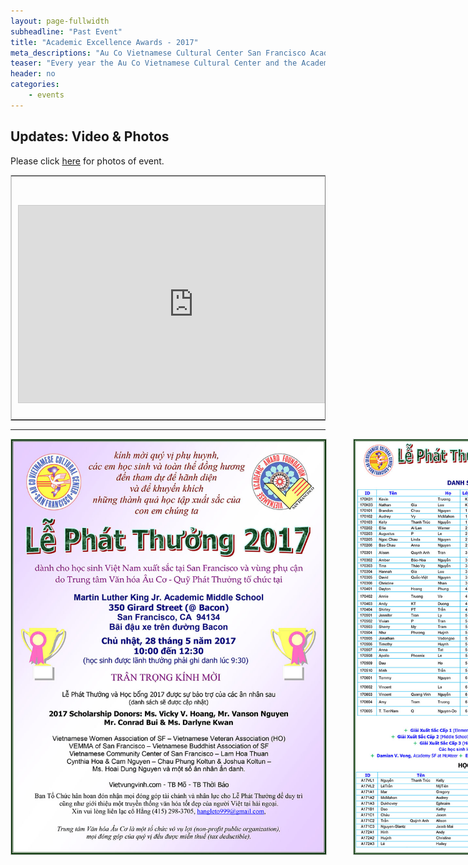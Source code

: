 ```yaml
---
layout: page-fullwidth
subheadline: "Past Event"
title: "Academic Excellence Awards - 2017"
meta_descriptions: "Au Co Vietnamese Cultural Center San Francisco Academic Excellence Awards"
teaser: "Every year the Au Co Vietnamese Cultural Center and the Academic Awards Foundation recognizes students of Vietnamese descent who have excelled academically in an annual awards ceremony."
header: no
categories:
    - events
---
```

<!--more-->
## Updates: Video & Photos

Please click <a href="https://www.dropbox.com/sh/12rai2sklxu9mzg/AACeUS5fCA3uoh8cqW5yxutwa?dl=0" target="_blank">here</a> for photos of event.

<table style="border-color: #cccccc; margin-left: auto; margin-right: auto;" border="1" width="100%">
<tbody>
<tr style="padding: 2rem 0.625rem 0.5625rem 0.625rem">
<td align="center" style="padding: 2rem 0.625rem 0.5625rem 0.625rem">
<p style="text-align: center;"><iframe style="border:1px solid #cccccc" src="https://www.youtube.com/embed/4I3wPxG3g08" width="560" height="315" frameborder="0" allowfullscreen=""></iframe></p>
</td>
</tr>
</tbody>
</table>

<hr>

<div class="small-12 columns" style="padding: 0px; border-bottom: none;" markdown="1">

<img width="100%" style="border: 1px solid #cccccc" src="/files/2017/awards/Quang Cao LPT17-p1.jpg">
<br />
<img width="100%" style="border: 1px solid #cccccc" src="/files/2017/awards/QuangCaoLPT17-p2.jpg">
<br />
<hr>

At the end of the academic school year, qualified students from San Francisco schools and other schools in the surrounding area attend this momentous event which honors their academic achievements in front of friends and family. Multiple scholarships of at least $1,000 each are also awarded to qualified 12th grade applicants who have been accepted into college.

The application process for the academic awards and the scholarships have certain requirements and a strict deadline, so we encourage applicants to start the process early.

<!--
Please click <a href="http://aucocenter.org/files/2016/awards/Quang Cao LPT16-p2.pdf" target="_blank">here for list of award recipients (danh sách các học sinh được lãnh thưởng)</a>.

<em>(Please scroll to bottom of page for links to access various related documents including applications, and video and photo gallery documenting the event after it has occurred)</em>
-->

<img width="100%" style="border: 1px solid #cccccc" src="/files/2017/awards/2017 LPT Announcement English.jpg">

<span style="color: #C70216; font-weight: bold;">Academic Excellence Awards Announcement (English): </span> <a href="{{ site.baseurl }}/files/2017/awards/2017 LPT Announcement English.pdf" target="_blank"><em>click <u>here</u> to view or download</em></a><br />

<span style="color: #C70216; font-weight: bold;">Academic Excellence Awards Announcement (Vietnamese): </span> <a href="{{ site.baseurl }}/files/2017/awards/2017 LPT Announcement Vietnamese.pdf" target="_blank"><em>click <u>here</u> to view or download</em></a><br />

<span style="color: #C70216; font-weight: bold;">Academic Excellence Awards Registration (English): </span> <a href="{{ site.baseurl }}/files/2017/awards/2017 LPT Registration English.pdf" target="_blank"><em>click <u>here</u> to view or download</em></a><br />

<span style="color: #C70216; font-weight: bold;">Academic Excellence Awards Registration (Vietnamese): </span> <a href="{{ site.baseurl }}/files/2017/awards/2017 LPT Registration Vietnamese.pdf" target="_blank"><em>click <u>here</u> to view or download</em></a><br />

<span style="color: #C70216; font-weight: bold;">Scholarship Announcement: </span> <a href="{{ site.baseurl }}/files/2017/awards/2017 Scholarship Announcement.pdf" target="_blank"><em>click <u>here</u> to view or download</em></a><br />

<span style="color: #C70216; font-weight: bold;">Scholarship Application: </span> <a href="{{ site.baseurl }}/files/2017/awards/2017 Scholarship Application.pdf" target="_blank"><em>click <u>here</u> to view or download</em></a><br /><br />

<!--
## Video

<table style="border-color: #cccccc; margin-left: auto; margin-right: auto;" border="1" width="100%">
<tbody>
<tr style="padding: 2rem 0.625rem 0.5625rem 0.625rem">
<td align="center" style="padding: 2rem 0.625rem 0.5625rem 0.625rem">
<p style="text-align: center;"><iframe style="border:1px solid #cccccc" src="https://www.youtube.com/embed/HClC1GpChzg" width="560" height="315" frameborder="0" allowfullscreen=""></iframe></p>
</td>
</tr>
</tbody>
</table>

## Photo Gallery

Please click on image below to access a dropbox photo gallery of this event.

<a href="https://www.dropbox.com/sh/9dgpz4q1yie8kr6/AAChoDG7i8nU-OJ-ubS9PUlNa?dl=0" target="_blank">
<img width="100%" style="border: 1px solid #cccccc" src="{{ site.baseurl }}/images/Le-phat-thuong-2016-dropbox-thumbnails.jpg"></a>
-->

{% include next-previous-post-in-category %}

</div>
